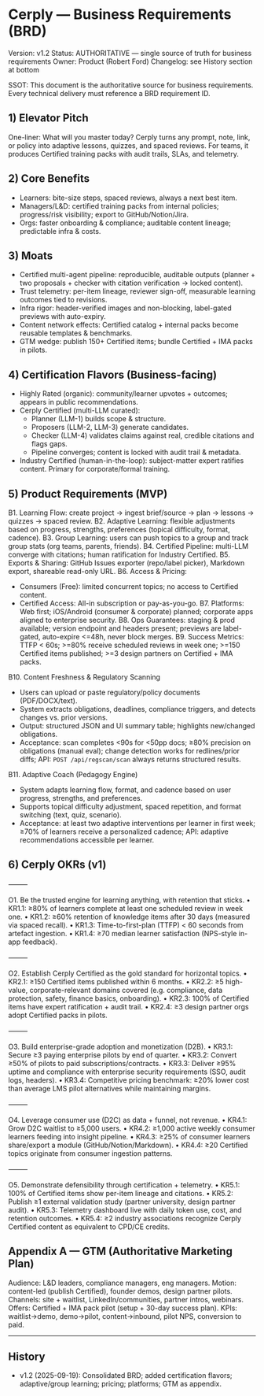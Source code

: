 # Cerply — Business Requirements (BRD)
Version: v1.2
Status: AUTHORITATIVE — single source of truth for business requirements
Owner: Product (Robert Ford)
Changelog: see History section at bottom

SSOT: This document is the authoritative source for business requirements. Every technical delivery must reference a BRD requirement ID.

## 1) Elevator Pitch
One-liner: What will you master today? Cerply turns any prompt, note, link, or policy into adaptive lessons, quizzes, and spaced reviews. For teams, it produces Certified training packs with audit trails, SLAs, and telemetry.

## 2) Core Benefits
- Learners: bite-size steps, spaced reviews, always a next best item.
- Managers/L&D: certified training packs from internal policies; progress/risk visibility; export to GitHub/Notion/Jira.
- Orgs: faster onboarding & compliance; auditable content lineage; predictable infra & costs.

## 3) Moats
- Certified multi-agent pipeline: reproducible, auditable outputs (planner + two proposals + checker with citation verification -> locked content).
- Trust telemetry: per-item lineage, reviewer sign-off, measurable learning outcomes tied to revisions.
- Infra rigor: header-verified images and non-blocking, label-gated previews with auto-expiry.
- Content network effects: Certified catalog + internal packs become reusable templates & benchmarks.
- GTM wedge: publish 150+ Certified items; bundle Certified + IMA packs in pilots.

## 4) Certification Flavors (Business-facing)
- Highly Rated (organic): community/learner upvotes + outcomes; appears in public recommendations.
- Cerply Certified (multi-LLM curated):
  - Planner (LLM-1) builds scope & structure.
  - Proposers (LLM-2, LLM-3) generate candidates.
  - Checker (LLM-4) validates claims against real, credible citations and flags gaps.
  - Pipeline converges; content is locked with audit trail & metadata.
- Industry Certified (human-in-the-loop): subject-matter expert ratifies content. Primary for corporate/formal training.

## 5) Product Requirements (MVP)
B1. Learning Flow: create project -> ingest brief/source -> plan -> lessons -> quizzes -> spaced review.
B2. Adaptive Learning: flexible adjustments based on progress, strengths, preferences (topical difficulty, format, cadence).
B3. Group Learning: users can push topics to a group and track group stats (org teams, parents, friends).
B4. Certified Pipeline: multi-LLM converge with citations; human ratification for Industry Certified.
B5. Exports & Sharing: GitHub Issues exporter (repo/label picker), Markdown export, shareable read-only URL.
B6. Access & Pricing:
- Consumers (Free): limited concurrent topics; no access to Certified content.
- Certified Access: All-in subscription or pay-as-you-go.
B7. Platforms: Web first; iOS/Android (consumer & corporate) planned; corporate apps aligned to enterprise security.
B8. Ops Guarantees: staging & prod available; version endpoint and headers present; previews are label-gated, auto-expire <=48h, never block merges.
B9. Success Metrics: TTFP < 60s; >=80% receive scheduled reviews in week one; >=150 Certified items published; >=3 design partners on Certified + IMA packs.

B10. Content Freshness & Regulatory Scanning
- Users can upload or paste regulatory/policy documents (PDF/DOCX/text).
- System extracts obligations, deadlines, compliance triggers, and detects changes vs. prior versions.
- Output: structured JSON and UI summary table; highlights new/changed obligations.
- Acceptance: scan completes <90s for <50pp docs; ≥80% precision on obligations (manual eval); change detection works for redlines/prior diffs; API: `POST /api/regscan/scan` always returns structured results.

B11. Adaptive Coach (Pedagogy Engine)
- System adapts learning flow, format, and cadence based on user progress, strengths, and preferences.
- Supports topical difficulty adjustment, spaced repetition, and format switching (text, quiz, scenario).
- Acceptance: at least two adaptive interventions per learner in first week; ≥70% of learners receive a personalized cadence; API: adaptive recommendations accessible per learner.

## 6) Cerply OKRs (v1)

⸻

O1. Be the trusted engine for learning anything, with retention that sticks.
    •    KR1.1: ≥80% of learners complete at least one scheduled review in week one.
    •    KR1.2: ≥60% retention of knowledge items after 30 days (measured via spaced recall).
    •    KR1.3: Time-to-first-plan (TTFP) < 60 seconds from artefact ingestion.
    •    KR1.4: ≥70 median learner satisfaction (NPS-style in-app feedback).

⸻

O2. Establish Cerply Certified as the gold standard for horizontal topics.
    •    KR2.1: ≥150 Certified items published within 6 months.
    •    KR2.2: ≥5 high-value, corporate-relevant domains covered (e.g. compliance, data protection, safety, finance basics, onboarding).
    •    KR2.3: 100% of Certified items have expert ratification + audit trail.
    •    KR2.4: ≥3 design partner orgs adopt Certified packs in pilots.

⸻

O3. Build enterprise-grade adoption and monetization (D2B).
    •    KR3.1: Secure ≥3 paying enterprise pilots by end of quarter.
    •    KR3.2: Convert ≥50% of pilots to paid subscriptions/contracts.
    •    KR3.3: Deliver ≥95% uptime and compliance with enterprise security requirements (SSO, audit logs, headers).
    •    KR3.4: Competitive pricing benchmark: ≥20% lower cost than average LMS pilot alternatives while maintaining margins.

⸻

O4. Leverage consumer use (D2C) as data + funnel, not revenue.
    •    KR4.1: Grow D2C waitlist to ≥5,000 users.
    •    KR4.2: ≥1,000 active weekly consumer learners feeding into insight pipeline.
    •    KR4.3: ≥25% of consumer learners share/export a module (GitHub/Notion/Markdown).
    •    KR4.4: ≥20 Certified topics originate from consumer ingestion patterns.

⸻

O5. Demonstrate defensibility through certification + telemetry.
    •    KR5.1: 100% of Certified items show per-item lineage and citations.
    •    KR5.2: Publish ≥1 external validation study (partner university, design partner audit).
    •    KR5.3: Telemetry dashboard live with daily token use, cost, and retention outcomes.
    •    KR5.4: ≥2 industry associations recognize Cerply Certified content as equivalent to CPD/CE credits.

## Appendix A — GTM (Authoritative Marketing Plan)
Audience: L&D leaders, compliance managers, eng managers.
Motion: content-led (publish Certified), founder demos, design partner pilots.
Channels: site + waitlist, LinkedIn/communities, partner intros, webinars.
Offers: Certified + IMA pack pilot (setup + 30-day success plan).
KPIs: waitlist->demo, demo->pilot, content->inbound, pilot NPS, conversion to paid.

---

## History
- v1.2 (2025-09-19): Consolidated BRD; added certification flavors; adaptive/group learning; pricing; platforms; GTM as appendix.
